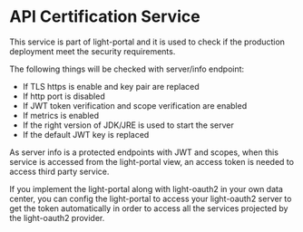 # API Certification Service

This service is part of light-portal and it is used to check if the production deployment
meet the security requirements. 

The following things will be checked with server/info endpoint:

- If TLS https is enable and key pair are replaced 
- If http port is disabled
- If JWT token verification and scope verification are enabled
- If metrics is enabled
- If the right version of JDK/JRE is used to start the server
- If the default JWT key is replaced 

As server info is a protected endpoints with JWT and scopes, when this service is accessed
from the light-portal view, an access token is needed to access third party service. 

If you implement the light-portal along with light-oauth2 in your own data center, you can
config the light-portal to access your light-oauth2 server to get the token automatically
in order to access all the services projected by the light-oauth2 provider. 


